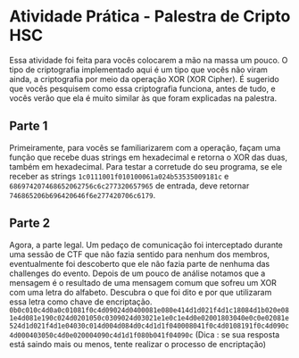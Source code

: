 # Atividade Prática - Palestra de Cripto HSC

Essa atividade foi feita para vocês colocarem a mão na massa um pouco.
O tipo de criptografia implementado aqui é um tipo que vocês não viram ainda,
a criptografia por meio da operação XOR (XOR Cipher). É sugerido que vocês pesquisem como essa criptografia
funciona, antes de tudo, e vocês verão que ela é muito similar às que foram explicadas na palestra.

## Parte 1

Primeiramente, para vocês se familiarizarem com a operação, façam uma função que
recebe duas strings em hexadecimal e retorna o XOR das duas, também em hexadecimal.
Para testar a corretude do seu programa, se ele receber as strings 
`1c0111001f010100061a024b53535009181c` e `686974207468652062756c6c277320657965`
de entrada, deve retornar `746865206b696420646f6e277420706c6179`. 

## Parte 2
Agora, a parte legal.
Um pedaço de comunicação foi interceptado durante uma sessão de CTF que não fazia sentido para nenhum dos membros, eventualmente foi
descoberto que ele não fazia parte de nenhuma das challenges do evento. Depois de um pouco de análise notamos que a mensagem
é o resultado de uma mensagem comum que sofreu um XOR com uma letra do alfabeto. Descubra o que foi dito e por que utilizaram 
essa letra como chave de encriptação.
`0b0c010c4d0a0c01081f0c4d09024d0400081e080e414d1d021f4d1c18084d1b020e081e4d081e190c024d0201050c0309024d03021e1e0c1e4d0e02001803040e0c0e02081e524d1d021f4d1e04030c014d004d084d0c4d1d1f040008041f0c4d0108191f0c4d090c4d000403050c4d0e020004090c4d1d1f080b041f04090c`
(Dica : se sua resposta está saindo mais ou menos, tente realizar o processo de encriptação)